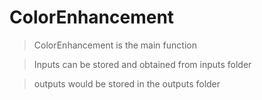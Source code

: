 # ColorEnhancement

>ColorEnhancement is the main function

> Inputs can be stored and obtained from inputs folder

> outputs would be stored in the outputs folder